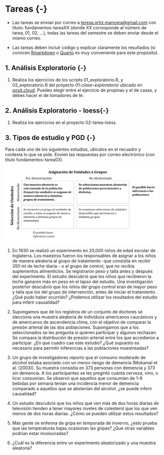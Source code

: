 # Tareas {-}



* Las tareas se envían por correo a <teresa.ortiz.mancera@gmail.com> con título: 
fundamentos-tareaXX (donde XX corresponde al número de tarea, 01, 02, ...), todas las tareas del semestre se deben enviar desde el mismo correo. 

* Las tareas deben incluir código y explicar claramente los resultados (si conocen [Rmarkdown](https://rmarkdown.rstudio.com) o 
[Quarto](https://quarto.org/) es muy conveniente para este propósito).

<!-- ## 1. Visualización {-} -->

<!-- 1. Describe 2 casos de cualquiera de las siguientes categorías: 1) dudas, 2) ejemplos que recuerdes de visualizaciones de baja calidad, 3) ejemplos de visualizaciones de alta calidad ó 3) conceptos que llamaron tu atención. Recuerda enviarla por -->
<!-- correo electrónico con título *fundamentos-tarea01*. -->


## 1. Análisis Exploratorio {-}

1. Realiza los ejercicios de los scripts 01_exploratorio.R, y 02_exploratorio.R del
proyecto *01-clase-exploratorio* ubicado en [posit.cloud](https://posit.cloud/). Puedes elegir
entre el ejercicio de propinas y el de casas, y debes hacer el de tomadores de té.


## 2. Análisis Exploratorio - loess{-}

1. Realiza los ejercicios en el proyecto 02-tarea-loess.


## 3. Tipos de estudio y PGD {-}

Para cada uno de los siguientes estudios, ubícalos en el recuadro y contesta lo
que se pide. Envíen las respuestas por correo electrónico (con título
fundamentos-tarea03).

![Inferencia estadística de acuerdo al tipo del diseño [@ramsey].](images/03_inferencia-estudio.png)

1. En 1930 se realizó un experimento en 20,000 niños de edad escolar de Inglaterra.
Los maestros fueron los responsables de asignar a los niños de manera aleatoria al
grupo de tratamiento -que consistía en recibir 350 ml de leche diaria - o al
grupo de control, que no recibía suplementos alimenticios. Se registraron peso y
talla antes y después del experimento. El estudio descubrió que los niños que
recibieron la leche ganaron más en peso en el lapso del estudio. Una
investigación posterior descubrió que los niños del grupo control eran de mayor
peso y talla que los del grupo de intervención, antes de iniciar el tratamiento.
¿Qué pudo haber ocurrido? ¿Podemos
utilizar los resultados del estudio para inferir causalidad?

1. Supongamos que de los registros de un conjunto de doctores se slecciona una
muestra aleatoria de individuos americanos caucásicos y de americanos de
ascendencia china, con el objetivo de comparar la presión arterial de las dos
poblaciones. Supongamos que a los seleccionados se les pregunta si quieren
participar y algunos rechazan. Se compara la distribución de presión arterial
entre los que accedieron a participar. ¿En que cuadro cae este estudio? ¿Qué
supuesto es necesario para permitir inferencias a las poblaciones muestreadas?

1. Un grupo de investigadores reportó que el consumo moderado de alcohol estaba
asociado con un menor riesgo de demencia (Mukamal et al. (2003)). Su muestra
consistía en 373 personas con demencia y 373 sin demencia. A los participantes
se les pregintó cuánta cerveza, vino, o licor consumían. Se observó que aquellos
que consumían de 1-6 bebidas por semana tenían una incidencia menor de demencia
comparado a aquellos que se abstenían del alcohol. ¿se puede inferir causalidad?

2. Un estudio descubrió que los niños que ven más de dos horas diarias de
televisión tienden a tener mayores niveles de colesterol que los que ven menos
de dos horas diarias. ¿Cómo se pueden utilizar estos resultados?

1. Más gente se enferma de gripa en temporada de invierno, ¿esto prueba que las
temperaturas bajas ocasionan las gripas? ¿Qué otras variables podrían estar
involucradas?

2. ¿Cuál es la diferencia entre un experimento aleatorizado y una muestra
aleatoria?


<!-- ## 4. Pruebas de hipótesis visuales y de permutación {-} -->

<!-- Resuelve la tarea-04 ubicada en nuestro RStudio.cloud,  -->
<!-- encontrarás un archivo .qmd que describe los ejercicios a realizar y si lo deseas puedes -->
<!-- utilizar este esqueleto para generar un archivo html con tus respuestas.  -->
<!-- Envía tu tarea por correo electrónico con el título fundamentos-tarea04. -->

<!-- ## 5. Distribución muestral {-} -->

<!-- La tarea 5 es el proyecto de RStudio.Cloud con este nombre, el ejercicio está -->
<!-- en un archvio de qmd. Envíen el reporte html por correo electrónico (con  -->
<!-- título fundamentos-tarea05). -->

<!-- ## 6. TCL e introducción a bootstrap {-} -->

<!-- La tarea 6 es el proyecto de RStudio.Cloud con este nombre, los ejercicios -->
<!-- están descritos en un archivo de R. Envíen un reporte por correo electrónico con  -->
<!-- las respuestas (con título fundamentos-tarea06). -->

<!-- ## 7. Tarea conteo rápido {-} -->

<!-- Código de bootstrap -->

<!-- ```{r, eval = FALSE} -->
<!-- boot_conteo <- function(){ -->
<!--   sample_2006 %>%  -->
<!--     group_by(stratum) %>%  -->
<!--     slice_sample(prop = 1, replace = TRUE) %>%  -->
<!--     select(polling_id, stratum, pri_pvem:total) %>% # columnas relevantes -->
<!--     pivot_longer(names_to = "party", values_to = "votes",  -->
<!--                  cols = pri_pvem:otros) %>% # alargamos -->
<!--     group_by(stratum, party) %>%  -->
<!--     summarise(Y = sum(votes), X = sum(total), .groups = "drop") %>%  -->
<!--     left_join(strata_sample_2006, by = "stratum") %>% # unimos tabla de pesos -->
<!--     group_by(party) %>%  -->
<!--     summarise(p_hat = 100 * sum(N / n * Y) / sum(N / n * X), .groups = "drop") -->
<!-- } -->
<!-- # Replicaciones bootstrap -->
<!-- boot_reps <- map_df(1:1000, ~boot_conteo(), .id = "sim") -->
<!-- ``` -->


<!-- ## 8. Tarea ENIGH {-} -->

<!-- Para este ejercicio usaremos los datos de la [ENIGH 2014](https://www.inegi.org.mx/programas/enigh/tradicional/2014/). En particular -->
<!-- las variables alimentos, vestido, vivienda, salud, comunica, educacion y esparci  -->
<!-- (esparcimiento) que indican el gasto trimestral en cada una de las categorías.  -->

<!-- 1. Calcula los deciles de ingreso usando la variable de ingreso corriente (ing_cor). -->

<!-- Debes tomar en cuenta el diseño de la muestra, puedes usar la función -->
<!-- `survey_quantile()` del paquete `srvyr` o `svyquantile()` del paquete `survey`. -->
<!-- Reporta las estimaciones y sus errores estándar usando el bootstrap de Rao y Wu. -->

<!-- ```{r, message=FALSE, warning=FALSE} -->
<!-- library(tidyverse) -->
<!-- library(readr) -->
<!-- library(dplyr) -->
<!-- library(srvyr) -->
<!-- concentrado_hogar <- read_csv("data/concentradohogar.csv") -->
<!-- # para facilitar los cálculos ponemos las variables en un vector -->
<!-- vars_cats <- c("alimentos", "vestido", "vivienda", "salud", "transporte", -->
<!--                "comunica", "educacion", "esparci") -->

<!-- hogar <- concentrado_hogar %>%  -->
<!--   select(folioviv, foliohog, ubica_geo, est_dis, upm, factor_hog, ing_cor, -->
<!--          all_of(vars_cats)) -->

<!-- # creamos una variable con el gasto total y el porcentaje de gasto en cada categoría -->
<!-- hogar_gastos <- hogar %>% -->
<!--   mutate(gasto = alimentos + vestido + vivienda + salud + transporte +  -->
<!--            comunica + educacion + esparci) %>%  -->
<!--   dplyr::mutate_at(vars_cats, list(~. / gasto)) -->

<!-- glimpse(hogar_gastos) -->
<!-- ``` -->


<!-- Para usar las funciones de `srvyr` lo primero es especificar el diseño de la  -->
<!-- muestra. -->

<!-- ```{r} -->
<!-- enigh_design <- hogar_gastos %>%  -->
<!--   as_survey_design(ids = upm, weights = factor_hog, strata = est_dis) -->
<!-- enigh_design -->
<!-- ``` -->

<!-- Elegimos *bootstrap* de Rao y Wu. -->

<!-- ```{r} -->
<!-- enigh_boot <- enigh_design %>%  -->
<!--   as_survey_rep(type = "subbootstrap", replicates = 300) -->

<!-- deciles_ingcor <- enigh_boot %>% -->
<!--   srvyr::summarise(q_ing_cor = survey_quantile(ing_cor, seq(0.1, 1, 0.1),  -->
<!--                                                vartype = NULL)) %>%  -->
<!--   tidyr::pivot_longer(cols = everything()) -->
<!-- deciles_ingcor -->
<!-- ``` -->

<!-- Creamos una nueva variable con los deciles. -->

<!-- ```{r, message=FALSE} -->
<!-- library(Hmisc) -->
<!-- enigh_boot_q <- enigh_boot %>% -->
<!--   mutate(decil = cut2(ing_cor, cuts = deciles_ingcor$value,  -->
<!--                       levels.mean = TRUE)) -->
<!-- ``` -->

<!-- Y realizamos las estimaciones por decil. -->

<!-- ```{r} -->
<!-- # estimaciones -->
<!-- estimaciones <- enigh_boot_q %>%  -->
<!--   group_by(decil) %>%  -->
<!--   srvyr::summarise_at(vars_cats, survey_mean, na.rm = TRUE)  -->

<!-- # errores estándar -->
<!-- estimaciones_se <- estimaciones %>%  -->
<!--   select(decil, contains("se")) %>%  -->
<!--   pivot_longer(-decil, names_to = "campo", values_to = "se") %>%  -->
<!--   mutate(campo = stringr::str_extract(campo, ".*(?=_)")) -->

<!-- # unimos las dos para hacer la gráfica -->
<!-- estimaciones_tidy <- estimaciones %>%  -->
<!--   select(decil, all_of(vars_cats)) %>%  -->
<!--   pivot_longer(-decil, names_to = "campo", values_to = "est") %>%  -->
<!--   left_join(estimaciones_se) -->
<!-- ``` -->

<!-- Y graficamos. -->

<!-- ```{r, fig.width=4.5, fig.height=3} -->
<!-- ggplot(estimaciones_tidy) + -->
<!--   geom_line(aes(x = as.integer(decil), y = est, group = campo, color = campo)) + -->
<!--   scale_x_continuous("decil", breaks = 1:10) -->
<!-- ``` -->

<!-- Podemos hacer páneles para ver la variación en cada categoría. -->

<!-- ```{r, fig.width=6.5, fig.height=4} -->
<!-- ggplot(estimaciones_tidy) + -->
<!--   geom_line(aes(x = as.integer(decil), y = est, group = campo, color = campo),  -->
<!--             show.legend = FALSE) + -->
<!--   facet_wrap(~ campo, scales = "free_y", nrow = 2) + -->
<!--   scale_x_continuous("decil", breaks = 1:10) -->
<!-- ``` -->

<!-- Y finalmente agregamos errores estándar. -->

<!-- ```{r, fig.width=6.5, fig.height=4} -->
<!-- ggplot(estimaciones_tidy) + -->
<!--   geom_line(aes(x = as.integer(decil), y = est, group = campo, color = campo),  -->
<!--             show.legend = FALSE, alpha = 0.8) + -->
<!--   geom_linerange(aes(x = as.integer(decil), ymin = est - 2 * se, ymax = est + 2 * se,  -->
<!--                      group = campo, color = campo), show.legend = FALSE, alpha = 0.8) + -->
<!--   facet_wrap(~ campo, scales = "free_y", nrow = 2) + -->
<!--   scale_x_continuous("decil", breaks = 1:10) -->
<!-- ``` -->

<!-- ### Mapas {-} -->

<!-- Si quisieran hacer un mapa con la mediana de ingreso corriente trimestral por -->
<!-- estado. -->

<!-- 1. Lo primero que debemos hacer es agregar la variable entidad a tus datos.  -->
<!-- De acuerdo al diccionario de datos de la ENIGH la variable *ubicacion_geo* -->
<!-- contiene la clave de entidad. -->

<!--     *ubica_geo: Ubicación geográfica, contiene la ubicación geográfica de la vivienda.  -->
<!--     Los dos primeros dígitos representan la clave de la entidad, los siguientes tres  -->
<!--     la clave del municipio y los últimos cuatro la clave de la localidad. Éstas  -->
<!--     corresponden al Catálogo de claves de entidades federativas, municipios y  -->
<!--     localidades, que está disponible en el sitio del INEGI.* -->

<!-- Por lo tanto debemos comenzar creando una variable de entidad, para ello usamos -->
<!-- la función `str_sub()` del paquete `stringr`. -->

<!-- ```{r} -->
<!-- library(stringr) -->
<!-- enigh_boot_edo <- enigh_boot %>%  -->
<!--   mutate(edo = str_sub(ubica_geo, 1, 2)) -->
<!-- ``` -->

<!-- 2. Una vez que tenemos la variable en el diseño usamos `group_by()` y `svy_median()` -->
<!-- para calcular la mediana en cada estado y el error estándar de las estimaciones. -->

<!-- ```{r} -->
<!-- edo_ing_cor <- enigh_boot_edo %>%  -->
<!--   group_by(edo) %>%  -->
<!--   summarise(mediana = survey_median(ing_cor, vartype = "se"))  -->
<!-- ``` -->

<!-- Ahora vemos como hacer un mapa con los resultados de nuestro análisis, para ello -->
<!-- usaremos el paquete [mxmaps](https://www.diegovalle.net/mxmaps/index.html). En este  -->
<!-- caso el `data.frame` con la información de ingreso corriente por estado se  -->
<!-- llama `edo_ing_cor`. -->

<!-- ```{r, eval =FALSE} -->
<!-- library(mxmaps) -->
<!-- data(mxstate.map) # datos para hacer el mapa instalar de github diegovalle/mxmaps -->
<!-- ``` -->

<!-- ```{r, echo = FALSE, eval=FALSE} -->
<!-- #readr::write_rds(mxstate.map, path = "data/mxstate_map.Rdata") -->
<!-- mxstate.map <- read_rds("data/mxstate_map.Rdata") -->
<!-- ``` -->


<!-- ```{r, fig.width=6.5, fig.height=5, eval=FALSE} -->
<!-- mxstate_ing_cor <- mxstate.map %>%  -->
<!--   left_join(edo_ing_cor, by = c("region" = "edo")) -->

<!-- # este es el mapa básico -->
<!-- mapa_ingcor <- ggplot(mxstate_ing_cor, aes(long, lat, group = group)) +  -->
<!--   geom_polygon(aes(fill = mediana), color = "darkgray") + -->
<!--   coord_map() -->

<!-- mapa_ingcor -->
<!-- ``` -->

<!-- Podemos agregar interactividad con el paquete `plotly`. -->

<!-- ```{r, fig.width=6.5, fig.height=4.5, eval=FALSE} -->
<!-- library(plotly) -->

<!-- # función para formatear con comas los datos de ingreso -->
<!-- comma <- function(x) format(x, digits = 2, big.mark = ",") -->

<!-- mapa_ingcor <- ggplot(mxstate_ing_cor %>% mutate(ee = round(mediana_se)),  -->
<!--                       aes(long, lat, group = group,  -->
<!--                           text = str_c("ingreso corriente: ",   -->
<!--                                        comma(mediana)), label = ee)) +  -->
<!--   geom_polygon(aes(fill = mediana), color = "darkgray", size = 0.1) + -->
<!--   scale_fill_distiller(palette = "YlGnBu", type = "div") + #paleta  -->
<!--   labs(title = "Mediana de ingreso corriente", fill = "") +  -->
<!--   theme_void() + -->
<!--   coord_map() -->

<!-- ggplotly(mapa_ingcor, tooltip = c("text", "label")) -->
<!-- ``` -->

<!-- ## 9. Máxima verosimilitud y bootstrap paramétrico {-} -->

<!-- Sean $X_1,...,X_n \sim N(\mu, 1)$ y $\theta = e^{\mu}$. Simula una muestra de   -->
<!-- tamaño $n = 100$ usando $\mu = 5$. -->

<!-- * Usa bootstrap paramétrico para construir un intervalo del 95% de confianza. -->

<!-- * Usa bootstrap no paramétrico y compara tus respuestas. -->

<!-- * Realiza un histograma de replicaciones bootstrap para cada método, estas son estimaciones de la distribución $\hat{\theta}$. Comparalos con la verdadera distribución de $\hat{\theta}$ -->
<!-- (que puedes obtener vía simulación). ¿Cuál es la aproximación más cercana a la verdadera distribución? -->

<!-- ## 10. Bootstrap y más pruebas de hipótesis {-} -->

<!-- 1. Comparando dos tratamientos. Supongamos que a $n_1$ personas se les asigna el  -->
<!-- tratamiento 1 y a $n_2$ se les asigna el tratamiento 2. Sean $X_1$ el número de -->
<!-- personas que responden de manera favorable al tratamiento uno y $X_2$ el  -->
<!-- número de personas que responden de manera favorable al tratamiento 2.  -->
<!-- Suponemos $X_1 \sim Binomial(n_1, p_1)$ y $X_2 \sim Binomial(n_2, p_2)$. Sea -->
<!-- $\psi = p_1 - p_2$ la cantidad de interés: -->

<!-- * Encuentra el estimador de máxima verosimilitud para $\psi$.   -->
<!-- * (Opcinal) Usa el método [delta para más de un parámetro](https://en.wikipedia.org/wiki/Delta_method#Multivariate_delta_method)  -->
<!-- para encontrar el error estándaar asintótico de $\hat{\psi}_{MLE}$.   -->
<!-- * Supongamos $n_1 = n_2 = 200$, $X_1 = 160$ y $X_2 = 148$ construye un intervalo -->
<!-- del 90% de confianza para $\psi$ usando bootstrap paramétrico y (opcional) el  -->
<!-- método delta. -->

<!-- 1. (Chihara) Los niveles de calcio en adultos saludables se distribuyen de acuerdo -->
<!-- a una Normal con media 9.5 mg/dl y desviación estándar desconocida. Un médico  -->
<!-- sospecha que la media de los niveles de calcio para mujeres en su comunidad es  -->
<!-- distinta. Colecta mediciones de 20 mujeres saludables y encuentra que la media  -->
<!-- es de 9.2 y la desviación estándar muestral de 1.1. Escribe la hipótesis nula,  -->
<!-- realiza una prueba de hipótesis e interpreta los resultados. -->

<!-- ```{r, eval = FALSE} -->
<!-- # Respuestas -->
<!-- #Ejercicio 1: bootstrap -->
<!-- n_1 <- 200; n_2 <-  200 -->
<!-- X_1 = 160; X_2 <- 148 -->

<!-- p_1 <- X_1/n_1 -->
<!-- p_2 <- X_2 / n_2 -->

<!-- ee <- sqrt(p_1*(1 - p_1) / n_2 + p_2*(1 - p_2) / n_2) -->

<!-- #delta -->
<!-- (p_1 - p_2) - 1.645 * ee -->
<!-- (p_1 - p_2) + 1.645 * ee -->

<!-- # bootstarp -->
<!-- dif_p <- function() { -->
<!--   p_1_star <- rbinom(1, 200, 160/200) / 200 -->
<!--   p_2_star <- rbinom(1, 200, 148/200) / 200 -->
<!--   p_1_star - p_2_star -->
<!-- } -->
<!-- ee_boot <- rerun(1000, dif_p()) |> flatten_dbl() |> sd() -->
<!-- (p_1 - p_2) - 1.645 * ee_boot -->
<!-- (p_1 - p_2) + 1.645 * ee_boot -->


<!-- # Ejercicio 2: t -->
<!-- mu_0 <- 9.5 -->
<!-- ee_hat <- 1.1 / sqrt(20) -->
<!-- t <- (9.2 - mu_0) / ee_hat -->
<!-- 2 * pt(t, df = 19) -->

<!-- # podemos calcular el error estándar con boostrap paramétrico -->
<!-- ee_boot_hat <- rerun(10000, rnorm(20, 9.5, 1.1) |> mean()) |> flatten_dbl() |> sd() -->
<!-- ee_boot_hat -->
<!-- ee_hat <- 1.1 / sqrt(20) -->
<!-- t <- (9.2 - mu_0) / ee_boot_hat -->
<!-- 2 * pt(t, df = 19) -->

<!-- # Con simulación es equivalente a una prueba Wald, con la misma deficiencia que -->
<!-- # una prueba de Wald que asume la varianza conocida y da resultados un poco -->
<!-- # diferentes con tamaño de muestra chicos -->
<!-- sims_mu <- rerun(20000, rnorm(20, 9.5, 1.1) |> mean()) |> flatten_dbl() -->
<!-- 2 * mean(sims_mu <= 9.2) -->

<!-- # Wald -->
<!-- w <- (9.2 - mu_0) / ee_hat -->
<!-- 2 * pnorm(w) -->

<!-- # en este ejemplo era más apropuado la t por que n-1=19 si tiene diferencias -->
<!-- # entre la t y la normal -->
<!-- ``` -->

<!-- ## 11. Más pruebas de hipótesis {-} -->


<!-- 1. (Wasserman) Mendel criaba chícharos de semillas lisas amarillas y de semillas -->
<!-- corrugadas verdes. Éstas daban lugar a 4 tipos de descendientes: amarrillas lisas, amarillas corrugadas, verdes lisas y verdes corrugadas. El número de cada una -->
<!-- es multinomial con parámetro $p=(p_1, p_2, p_3, p_4)$. De acuerdo a su teoría de  -->
<!-- herencia este vector de probabilidades es: -->
<!-- $$p=(9/16,3/16,3/16,1/16)$$ -->
<!-- A lo largo de $n=556$ experimentos observó $x=(315,101,108,32)$. Utiliza la prueba -->
<!-- de cociente de verosimilitudes para probar $H_0:p=p_0$ contra $H_0:p\ne p_0$. -->

<!-- 2. (Wasserman) Sea $X=(X_1,\dots,X_n)\sim Uniforme(0,\theta)$ y $T=max(X)$ (el  -->
<!-- máximo de $X$). Queremos probar: -->

<!-- $H_0: \theta=1/2$ contra $H_1:\theta>1/2$ -->

<!-- En este caso la prueba Wald no es apropiada pues $T$ no converge a la Normal.  -->
<!-- Supongamos que decidimos probar la hipótesis rechazando $H_0$ si $T>c$. -->

<!--  * Encuentra la función de potencia   -->
<!--  * ¿Qué valor de $c$ corresponde a un tamaño de prueba $\alpha=0.05$?   -->
<!--  * En una muestra de tamaño $n=20$ con $T=0.48$ ¿cuál es el valor $p$?, ¿qué  -->
<!--  concluyes acerca de $H_0$?   -->
<!--  * En una muestra de tamaño $n=20$ con $T=0.52$ ¿cuál es el valor $p$?, ¿qué  -->
<!--  concluyes acerca de $H_0$? -->


<!-- 3. (Wasserman) Sean $X_1, ...X_n \sim Poisson(\lambda)$,  -->

<!-- * Sea $\lambda_0>0$. ¿Cuál es la prueba Wald para  -->
<!-- $H_0: \lambda = \lambda_0, H_1: \lambda \neq \lambda_0$ -->

<!-- * Si $\lambda_0=1$, $n=20$ y $\alpha = 0.05$. Simula  $X_1, ...X_n \sim Poisson(\lambda_0)$ y realiza la prueba Wald, repite 1000 veces y registra -->
<!-- el porcentaje de veces que rechazas $H_0$, qué tan cerca te queda el  -->
<!-- error del tipo 1 de $0.05$? -->


<!-- ## 12. Introducción a inferencia bayesiana {-} -->

<!-- Revisa el ejercicio introductorio a inferencia bayesiana, experimenta con los  -->
<!-- valores y contesta: -->

<!-- - ¿Qué pasa cuando el número de soles es 0? ¿Cómo cambian las probabilidades -->
<!-- posteriores de cada moneda? -->
<!-- - Incrementa el número de volados, por ejemplo a 10. ¿Qué pasa si observaste -->
<!-- 8 soles, por ejemplo? ¿Y si observaste 0? -->
<!-- - ¿Qué pasa si cambias las probabilidades iniciales (por ejemplo incrementas -->
<!-- la probabilidad inicial de la moneda 1 a 0.9)? -->

<!-- Justifica las siguientes aseveraciones (para este ejemplo): -->

<!-- - Las probabilidades posteriores o finales son una especie de punto intermedio -->
<!-- entre verosimilitud y probablidades iniciales. -->
<!-- - Si tenemos pocas observaciones, las probabilidades posteriores son similares -->
<!-- a las iniciales. -->
<!-- - Cuando tenemos muchos datos, las probabilidades posteriores están más -->
<!-- concentradas, y no es tan importante la inicial. -->
<!-- - Si la inicial está muy concentrada en algún valor, la posterior requiere de -->
<!-- muchas observaciones para que se pueda concentrar en otros valores diferentes a -->
<!-- los de la inicial. -->

<!-- ## 13. Modelo Beta-Binomial {-} -->

<!-- 1. Una compañía farmacéutica afirma que su nueva medicina incrementa la  -->
<!-- probabilidad de concebir un niño (sexo masculino), pero aún no publican  -->
<!-- estudios. Supón que conduces un experimento en el cual $50$ parejas se  -->
<!-- seleccionan de manera aleatoria de la población, toman la medicina y conciben. -->
<!-- Nacen 30 niños y 20 niñas. -->

<!-- a) Quieres estimar la probabilidad de concebir un niño para parejas que  -->
<!-- toman la medicina. ¿Cuál es una inicial apropiada (experimenta con la distribución  -->
<!-- Beta para elegir)? No tiene que estar centrada -->
<!-- en $0.5$ pues esta corresponde a personas que no toman la medicina, y la inicial  -->
<!-- debe reflejar tu incertidumbre sobre el efecto de la droga.  -->

<!-- b) Usando tu inicial de a) grafica la posterior y decide si es creíble que las -->
<!-- parejas que toman la medicina tienen una probabilidad de $0.5$ de concebir un -->
<!-- niño. -->

<!-- c) Supón que la farmacéutica asevera que la probabilidad de concebir un niño -->
<!-- cuando se toma la medicina es cercana al $60\%$ con alta certeza. Representa  -->
<!-- esta postura con una distribución inicial $Beta(60,40)$. Comparala con la  -->
<!-- inicial de un escéptico que afirma que la medicina no hace diferencia,  -->
<!-- representa esta creencia con una inicial $Beta(50,50)$. ¿Cómo se compara la  -->
<!-- probabilidad posterior de concebir un niño (usando las distintas iniciales)? -->


<!-- 2. Supongamos que nos interesa analizar el IQ de una muestra de estudiantes del  -->
<!-- ITAM y suponemos que el IQ de un estudiante tiene una distribución normal  -->
<!-- $x \sim N(\theta, \sigma^2)$ **con $\sigma ^ 2$ conocida.** -->
<!-- Considera que observamos el IQ de un estudiante $x$.  -->
<!-- La verosimilitud del modelo es: -->

<!-- $$p(x|\theta)=\frac{1}{\sqrt{2\pi\sigma^2}}exp\left(-\frac{1}{2\sigma^2}(x-\theta)^2\right)$$ -->

<!-- Realizaremos un análisis bayesiano por lo que hace falta establer una  -->
<!-- distribución inicial, elegimos $p(\theta)$ que se distribuya $N(\mu, \tau^2)$  -->
<!-- donde elegimos los parámetros $\mu, \tau$ ($\tau$ desviación  -->
<!-- estándar) que mejor describan nuestras creencias -->
<!-- iniciales, por ejemplo si tengo mucha certeza de que el $IQ$ promedio se ubica -->
<!-- en $150$, elegiría $\mu=150$ y una desviación estándar chica, por ejemplo  -->
<!-- $\tau = 5$. Entonces la distribución inicial es: -->

<!-- $$p(\theta)=\frac{1}{\sqrt{2\pi\tau^2}}exp\left(-\frac{1}{2\tau^2}(\theta-\mu)^2\right)$$ -->

<!-- Calcula la distribución posterior $p(\theta|x) \propto p(x|\theta)p(\theta)$,  -->
<!-- usando la inicial y verosimilitud que definimos arriba. Una vez que realices la -->
<!-- multiplicación debes identificar el núcleo de una distribución Normal,  -->

<!-- ¿cuáles son sus parámetros (media y varianza)? -->

<!-- ## 14. Poisson-Gamma ([Bayes Rules](https://www.bayesrulesbook.com/chapter-5.html#exercises-4)) {-} -->

<!-- Revisa el ejemplo de modelo Poisson de las notas. -->

<!-- Sea $\lambda$ el número promedio de goles en el mundial de futból de mujeres. Analizaremos $\lambda$ usando el modelo Gamma-Poisson donde $X_i$ es el número observado de goles en una muestra de juegos del mundial: -->

<!-- $$X_i|\lambda \sim Poisson(\lambda), X_1,...,X_n iid$$ -->
<!-- $$\lambda \sim Gamma(1,0.25)$$ -->

<!-- a. Simula de la distribución inicial para describir el conocimiento inicial de $\lambda$. Reporta un intervalo del 95% y la media. -->

<!-- b. ¿Poqué sería razonable utilizar un modelo Poisson para los datos $X_i$? -->

<!-- c. Los datos wwc_2019_matches incluídos en el paquete fivethirtyeight incluyen información del número de goles por equipo del mundial 2019. Describe, y grafica el número total de goles. -->

<!-- d. Identifica la distribución posterior de $\lambda$ y calcula un intervalo del 95% de credibilidad para $\lambda$. -->

<!-- e. Simula de la distribución predictiva posterior para diagnosticar si el modelo Poisson es apropiado para nuestros datos (revisa el ejemplo de clase, deberás simular conjuntos de datos del mismo tamaño que los datos observados. -->

<!-- f. Utiliza la distribución predictiva posterior para crear un intervalo del 95% para una nueva observación. -->
